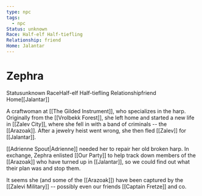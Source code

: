 ```yaml
---
type: npc
tags:
  - npc
Status: unknown
Race: Half-elf Half-tiefling
Relationship: friend
Home: Jalantar
---
```


# Zephra
<span class="dataview inline-field"><span class="inline-field-key">Status</span><span class="inline-field-value">unknown</span></span>
<span class="dataview inline-field"><span class="inline-field-key">Race</span><span class="inline-field-value">Half-elf Half-tiefling</span></span>
<span class="dataview inline-field"><span class="inline-field-key">Relationship</span><span class="inline-field-value">friend</span></span>
<span class="dataview inline-field"><span class="inline-field-key">Home</span><span class="inline-field-value">[[Jalantar]]</span></span>

A craftwoman at [[The Gilded Instrument]], who specializes in the harp. Originally from the [[Vrolbekk Forest]], she left home and started a new life in [[Zalev City]], where she fell in with a band of criminals -- the [[Arazoak]]. After a jewelry heist went wrong, she then fled [[Zalev]] for [[Jalantar]].

[[Adrienne Spout|Adrienne]] needed her to repair her old broken harp. In exchange, Zephra enlisted [[Our Party]] to help track down members of the [[Arazoak]] who have turned up in [[Jalantar]], so we could find out what their plan was and stop them.

It seems she (and some of the [[Arazoak]]) have been captured by the [[Zalevi Military]] -- possibly even our friends [[Captain Fretze]] and co. 